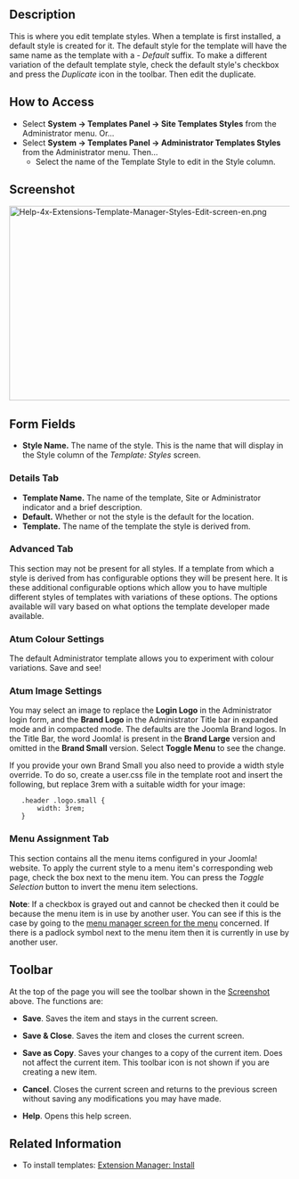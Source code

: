 <!-- Filename: Help4.x:Templates:_Edit_Style / Display title: Templates: Edit Style -->

## Description

This is where you edit template styles. When a template is first
installed, a default style is created for it. The default style for the
template will have the same name as the template with a *- Default*
suffix. To make a different variation of the default template style,
check the default style's checkbox and press the *Duplicate* icon in the
toolbar. Then edit the duplicate.

## How to Access

- Select **System **→** Templates Panel **→** Site Templates Styles**
  from the Administrator menu. Or...
- Select **System **→** Templates Panel **→** Administrator Templates
  Styles** from the Administrator menu. Then...
  - Select the name of the Template Style to edit in the Style column.

## Screenshot

<img
src="https://docs.joomla.org/images/2/29/Help-4x-Extensions-Template-Manager-Styles-Edit-screen-en.png"
decoding="async" data-file-width="800" data-file-height="349"
width="800" height="349"
alt="Help-4x-Extensions-Template-Manager-Styles-Edit-screen-en.png" />

## Form Fields

- **Style Name.** The name of the style. This is the name that will
  display in the Style column of the *Template: Styles* screen.

### Details Tab

- **Template Name.** The name of the template, Site or Administrator
  indicator and a brief description.
- **Default.** Whether or not the style is the default for the location.
- **Template.** The name of the template the style is derived from.

### Advanced Tab

This section may not be present for all styles. If a template from which
a style is derived from has configurable options they will be present
here. It is these additional configurable options which allow you to
have multiple different styles of templates with variations of these
options. The options available will vary based on what options the
template developer made available.

### Atum Colour Settings

The default Administrator template allows you to experiment with colour
variations. Save and see!

### Atum Image Settings

You may select an image to replace the **Login Logo** in the
Administrator login form, and the **Brand Logo** in the Administrator
Title bar in expanded mode and in compacted mode. The defaults are the
Joomla Brand logos. In the Title Bar, the word Joomla! is present in the
**Brand Large** version and omitted in the **Brand Small** version.
Select **Toggle Menu** to see the change.

If you provide your own Brand Small you also need to provide a width
style override. To do so, create a user.css file in the template root
and insert the following, but replace 3rem with a suitable width for
your image:

       .header .logo.small {
           width: 3rem;
       }

### Menu Assignment Tab

This section contains all the menu items configured in your Joomla!
website. To apply the current style to a menu item's corresponding web
page, check the box next to the menu item. You can press the *Toggle
Selection* button to invert the menu item selections.

**Note**: If a checkbox is grayed out and cannot be checked then it
could be because the menu item is in use by another user. You can see if
this is the case by going to the [menu manager screen for the
menu](https://docs.joomla.org/Help4.x:Menus:_Items/en "Help4.x:Menus: Items/en")
concerned. If there is a padlock symbol next to the menu item then it is
currently in use by another user.

## Toolbar

At the top of the page you will see the toolbar shown in the
[Screenshot](#Screenshot) above. The functions are:

- **Save**. Saves the item and stays in the current screen.

<!-- -->

- **Save & Close**. Saves the item and closes the current screen.

<!-- -->

- **Save as Copy**. Saves your changes to a copy of the current item.
  Does not affect the current item. This toolbar icon is not shown if
  you are creating a new item.

<!-- -->

- **Cancel**. Closes the current screen and returns to the previous
  screen without saving any modifications you may have made.

<!-- -->

- **Help**. Opens this help screen.

## Related Information

- To install templates: [Extension Manager:
  Install](https://docs.joomla.org/Help4.x:Extensions:_Install/en "Help4.x:Extensions: Install/en")
